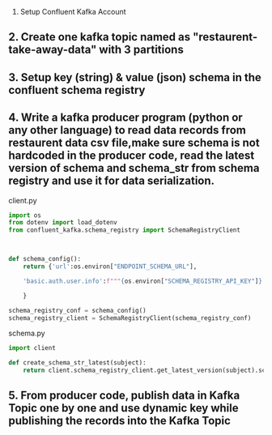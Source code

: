 1. Setup Confluent Kafka Account

## 2. Create one kafka topic named as "restaurent-take-away-data" with 3 partitions


## 3. Setup key (string) & value (json) schema in the confluent schema registry

## 4. Write a kafka producer program (python or any other language) to read data records from restaurent data csv file,make sure schema is not hardcoded in the producer code, read the latest version of schema and schema_str from schema registry and use it for data serialization.

client.py
``` python
import os
from dotenv import load_dotenv
from confluent_kafka.schema_registry import SchemaRegistryClient



def schema_config():
    return {'url':os.environ["ENDPOINT_SCHEMA_URL"],

    'basic.auth.user.info':f"""{os.environ["SCHEMA_REGISTRY_API_KEY"]}:{os.environ["SCHEMA_REGISTRY_API_SECRET"]}"""

    }

schema_registry_conf = schema_config()
schema_registry_client = SchemaRegistryClient(schema_registry_conf)

```


schema.py
``` python
import client

def create_schema_str_latest(subject):
    return client.schema_registry_client.get_latest_version(subject).schema.schema_str

```


## 5. From producer code, publish data in Kafka Topic one by one and use dynamic key while publishing the records into the Kafka Topic


``` python


```
